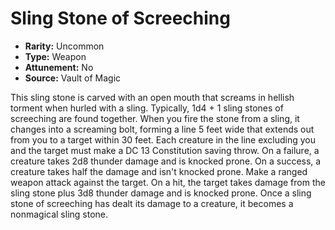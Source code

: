 # Sling Stone of Screeching

- **Rarity:** Uncommon
- **Type:** Weapon
- **Attunement:** No
- **Source:** Vault of Magic

This sling stone is carved with an open mouth that screams in hellish torment when hurled with a sling. Typically, 1d4 + 1 sling stones of screeching are found together. When you fire the stone from a sling, it changes into a screaming bolt, forming a line 5 feet wide that extends out from you to a target within 30 feet. Each creature in the line excluding you and the target must make a DC 13 Constitution saving throw. On a failure, a creature takes 2d8 thunder damage and is knocked prone. On a success, a creature takes half the damage and isn't knocked prone. Make a ranged weapon attack against the target. On a hit, the target takes damage from the sling stone plus 3d8 thunder damage and is knocked prone. Once a sling stone of screeching has dealt its damage to a creature, it becomes a nonmagical sling stone.

